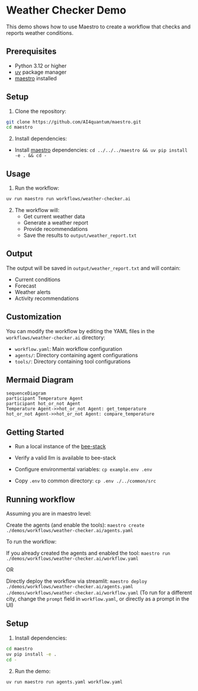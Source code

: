 # Weather Checker Demo

This demo shows how to use Maestro to create a workflow that checks and reports weather conditions.

## Prerequisites

* Python 3.12 or higher
* [uv](https://github.com/astral-sh/uv) package manager
* [maestro](https://github.com/AI4quantum/maestro) installed

## Setup

1. Clone the repository:
```bash
git clone https://github.com/AI4quantum/maestro.git
cd maestro
```

2. Install dependencies:
* Install [maestro](https://github.com/AI4quantum/maestro) dependencies: `cd ../../../maestro && uv pip install -e . && cd -`

## Usage

1. Run the workflow:
```bash
uv run maestro run workflows/weather-checker.ai
```

2. The workflow will:
   * Get current weather data
   * Generate a weather report
   * Provide recommendations
   * Save the results to `output/weather_report.txt`

## Output

The output will be saved in `output/weather_report.txt` and will contain:
* Current conditions
* Forecast
* Weather alerts
* Activity recommendations

## Customization

You can modify the workflow by editing the YAML files in the `workflows/weather-checker.ai` directory:
* `workflow.yaml`: Main workflow configuration
* `agents/`: Directory containing agent configurations
* `tools/`: Directory containing tool configurations

## Mermaid Diagram

<!-- MERMAID_START -->
```mermaid
sequenceDiagram
participant Temperature Agent
participant hot_or_not Agent
Temperature Agent->>hot_or_not Agent: get_temperature
hot_or_not Agent->>hot_or_not Agent: compare_temperature
```
<!-- MERMAID_END -->

## Getting Started

* Run a local instance of the [bee-stack](https://github.com/AI4quantum/bee-stack/blob/main/README.md)

* Verify a valid llm is available to bee-stack

* Configure environmental variables: `cp example.env .env`

* Copy `.env` to common directory: `cp .env ./../common/src`

## Running workflow

Assuming you are in maestro level:

Create the agents (and enable the tools): `maestro create ./demos/workflows/weather-checker.ai/agents.yaml`

To run the workflow:

If you already created the agents and enabled the tool: `maestro run ./demos/workflows/weather-checker.ai/workflow.yaml`

OR

Directly deploy the workflow via streamlit: `maestro deploy ./demos/workflows/weather-checker.ai/agents.yaml ./demos/workflows/weather-checker.ai/workflow.yaml`
(To run for a different city, change the `prompt` field in `workflow.yaml`, or directly as a prompt in the UI)

## Setup

1. Install dependencies:
```bash
cd maestro
uv pip install -e .
cd -
```

2. Run the demo:
```bash
uv run maestro run agents.yaml workflow.yaml
```
